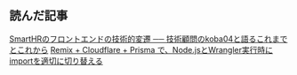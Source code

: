 ## 読んだ記事
[SmartHRのフロントエンドの技術的変遷 ── 技術顧問のkoba04と語るこれまでとこれから](https://tech.smarthr.jp/entry/2024/09/02/154839)
[Remix + Cloudflare + Prisma で、Node.jsとWrangler実行時にimportを適切に切り替える](https://zenn.dev/sora_kumo/articles/cloudflare-remix-env-paths)
